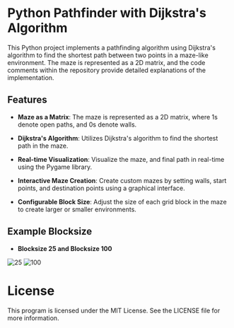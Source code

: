 # Python Pathfinder with Dijkstra's Algorithm

This Python project implements a pathfinding algorithm using Dijkstra's algorithm to find the shortest path between two points in a maze-like environment. The maze is represented as a 2D matrix, and the code comments within the repository provide detailed explanations of the implementation.

## Features

- **Maze as a Matrix**: The maze is represented as a 2D matrix, where 1s denote open paths, and 0s denote walls.

- **Dijkstra's Algorithm**: Utilizes Dijkstra's algorithm to find the shortest path in the maze.

- **Real-time Visualization**: Visualize the maze, and final path in real-time using the Pygame library.

- **Interactive Maze Creation**: Create custom mazes by setting walls, start points, and destination points using a graphical interface.

- **Configurable Block Size**: Adjust the size of each grid block in the maze to create larger or smaller environments.

## Example Blocksize
- **Blocksize 25 and Blocksize 100**

![25](https://github.com/raphsenn/Python-Pathfinder-with-Dijkstras-Algorithm/assets/88326020/6b839031-7bc9-42ff-9544-64453a5cb4a5)
![100](https://github.com/raphsenn/Python-Pathfinder-with-Dijkstras-Algorithm/assets/88326020/1415e22c-b193-4fe9-bb86-8ba51b04aa01)


# License
This program is licensed under the MIT License. See the LICENSE file for more information.
